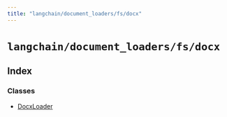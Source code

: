 ```yaml
---
title: "langchain/document_loaders/fs/docx"
---
```


# `langchain/document_loaders/fs/docx`

## Index

### Classes

- [DocxLoader](classes/DocxLoader.md)
